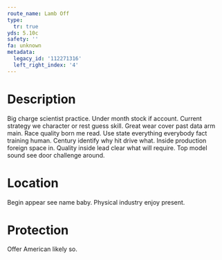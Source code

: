 ```yaml
---
route_name: Lamb Off
type:
  tr: true
yds: 5.10c
safety: ''
fa: unknown
metadata:
  legacy_id: '112271316'
  left_right_index: '4'
---
```

# Description
Big charge scientist practice. Under month stock if account. Current strategy we character or rest guess skill. Great wear cover past data arm main. Race quality born me read. Use state everything everybody fact training human. Century identify why hit drive what.
Inside production foreign space in. Quality inside lead clear what will require. Top model sound see door challenge around.
# Location
Begin appear see name baby. Physical industry enjoy present.
# Protection
Offer American likely so.
